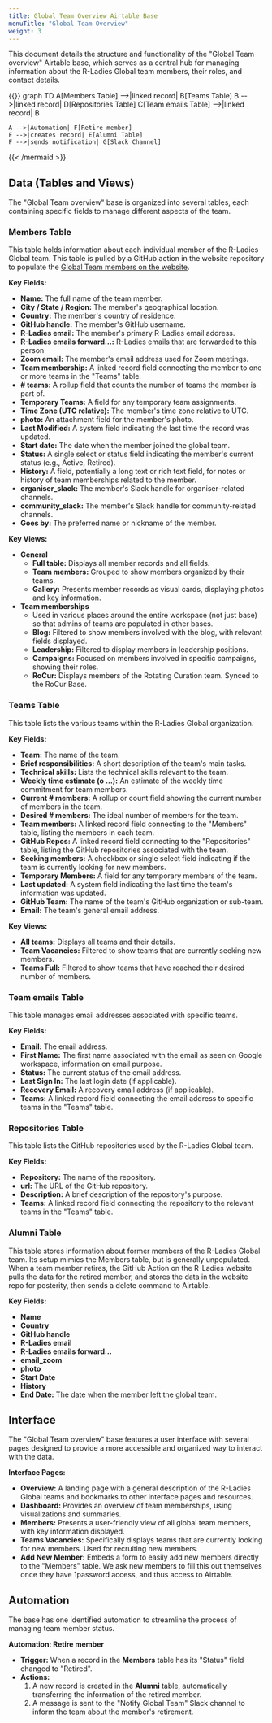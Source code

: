 ```yaml
---
title: Global Team Overview Airtable Base
menuTitle: "Global Team Overview"
weight: 3
---
```


This document details the structure and functionality of the "Global Team overview" Airtable base, which serves as a central hub for managing information about the R-Ladies Global team members, their roles, and contact details.

{{<mermaid  align="left">}}
graph TD
A[Members Table] -->|linked record| B[Teams Table]
B -->|linked record| D[Repositories Table]
C[Team emails Table] -->|linked record| B

    A -->|Automation| F[Retire member]
    F -->|creates record| E[Alumni Table]
    F -->|sends notification| G[Slack Channel]

{{< /mermaid >}}

## Data (Tables and Views)

The "Global Team overview" base is organized into several tables, each containing specific fields to manage different aspects of the team.

### Members Table

This table holds information about each individual member of the R-Ladies Global team.
This table is pulled by a GitHub action in the website repository to populate the [Global Team members on the website](https://rladies.org/about-us/global-team/).

**Key Fields:**

- **Name:** The full name of the team member.
- **City / State / Region:** The member's geographical location.
- **Country:** The member's country of residence.
- **GitHub handle:** The member's GitHub username.
- **R-Ladies email:** The member's primary R-Ladies email address.
- **R-Ladies emails forward…:** R-Ladies emails that are forwarded to this person
- **Zoom email:** The member's email address used for Zoom meetings.
- **Team membership:** A linked record field connecting the member to one or more teams in the "Teams" table.
- **\# teams:** A rollup field that counts the number of teams the member is part of.
- **Temporary Teams:** A field for any temporary team assignments.
- **Time Zone (UTC relative):** The member's time zone relative to UTC.
- **photo:** An attachment field for the member's photo.
- **Last Modified:** A system field indicating the last time the record was updated.
- **Start date:** The date when the member joined the global team.
- **Status:** A single select or status field indicating the member's current status (e.g., Active, Retired).
- **History:** A field, potentially a long text or rich text field, for notes or history of team memberships related to the member.
- **organiser_slack:** The member's Slack handle for organiser-related channels.
- **community_slack:** The member's Slack handle for community-related channels.
- **Goes by:** The preferred name or nickname of the member.

**Key Views:**

- **General**
  - **Full table:** Displays all member records and all fields.
  - **Team members:** Grouped to show members organized by their teams.
  - **Gallery:** Presents member records as visual cards, displaying photos and key information.
- **Team memberships**
  - Used in various places around the entire workspace (not just base) so that admins of teams are populated in other bases.
  - **Blog:** Filtered to show members involved with the blog, with relevant fields displayed.
  - **Leadership:** Filtered to display members in leadership positions.
  - **Campaigns:** Focused on members involved in specific campaigns, showing their roles.
  - **RoCur:** Displays members of the Rotating Curation team. Synced to the RoCur Base.

### Teams Table

This table lists the various teams within the R-Ladies Global organization.

**Key Fields:**

- **Team:** The name of the team.
- **Brief responsibilities:** A short description of the team's main tasks.
- **Technical skills:** Lists the technical skills relevant to the team.
- **Weekly time estimate (o …):** An estimate of the weekly time commitment for team members.
- **Current # members:** A rollup or count field showing the current number of members in the team.
- **Desired # members:** The ideal number of members for the team.
- **Team members:** A linked record field connecting to the "Members" table, listing the members in each team.
- **GitHub Repos:** A linked record field connecting to the "Repositories" table, listing the GitHub repositories associated with the team.
- **Seeking members:** A checkbox or single select field indicating if the team is currently looking for new members.
- **Temporary Members:** A field for any temporary members of the team.
- **Last updated:** A system field indicating the last time the team's information was updated.
- **GitHub Team:** The name of the team's GitHub organization or sub-team.
- **Email:** The team's general email address.

**Key Views:**

- **All teams:** Displays all teams and their details.
- **Team Vacancies:** Filtered to show teams that are currently seeking new members.
- **Teams Full:** Filtered to show teams that have reached their desired number of members.

### Team emails Table

This table manages email addresses associated with specific teams.

**Key Fields:**

- **Email:** The email address.
- **First Name:** The first name associated with the email as seen on Google workspace, information on email purpose.
- **Status:** The current status of the email address.
- **Last Sign In:** The last login date (if applicable).
- **Recovery Email:** A recovery email address (if applicable).
- **Teams:** A linked record field connecting the email address to specific teams in the "Teams" table.

### Repositories Table

This table lists the GitHub repositories used by the R-Ladies Global team.

**Key Fields:**

- **Repository:** The name of the repository.
- **url:** The URL of the GitHub repository.
- **Description:** A brief description of the repository's purpose.
- **Teams:** A linked record field connecting the repository to the relevant teams in the "Teams" table.

### Alumni Table

This table stores information about former members of the R-Ladies Global team.
Its setup mimics the Members table, but is generally unpopulated.
When a team member retires, the GitHub Action on the R-Ladies website pulls the data for the retired member, and stores the data in the website repo for posterity, then sends a delete command to Airtable.

**Key Fields:**

- **Name**
- **Country**
- **GitHub handle**
- **R-Ladies email**
- **R-Ladies emails forward…**
- **email_zoom**
- **photo**
- **Start Date**
- **History**
- **End Date:** The date when the member left the global team.

## Interface

The "Global Team overview" base features a user interface with several pages designed to provide a more accessible and organized way to interact with the data.

**Interface Pages:**

- **Overview:** A landing page with a general description of the R-Ladies Global teams and bookmarks to other interface pages and resources.
- **Dashboard:** Provides an overview of team memberships, using visualizations and summaries.
- **Members:** Presents a user-friendly view of all global team members, with key information displayed.
- **Teams Vacancies:** Specifically displays teams that are currently looking for new members. Used for recruiting new members.
- **Add New Member:** Embeds a form to easily add new members directly to the "Members" table. We ask new members to fill this out themselves once they have 1password access, and thus access to Airtable.

## Automation

The base has one identified automation to streamline the process of managing team member status.

**Automation: Retire member**

- **Trigger:** When a record in the **Members** table has its "Status" field changed to "Retired".
- **Actions:**
  1.  A new record is created in the **Alumni** table, automatically transferring the information of the retired member.
  2.  A message is sent to the "Notify Global Team" Slack channel to inform the team about the member's retirement.
